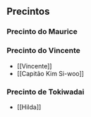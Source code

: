 ## Precintos

### Precinto do Maurice
### Precinto do Vincente
- [[Vincente]]
- [[Capitão Kim Si-woo]]
### Precinto de Tokiwadai
- [[Hilda]]
